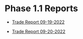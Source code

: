 # Phase 1.1 Reports


- [Trade Report 09-19-2022](TradeReport_09-19-2022.md)

- [Trade Report 09-20-2022](TradeReport_09-20-2022.md)
